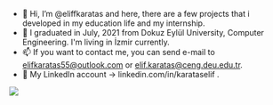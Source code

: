 - 👋 Hi, I’m @eliffkaratas and here, there are a few projects that i developed in my education life and my internship.
- 🌱 I graduated in July, 2021 from Dokuz Eylül University, Computer Engineering. I'm living in İzmir currently.
- 📫 If you want to contact me, you can send e-mail to elifkaratas55@outlook.com or elif.karatas@ceng.deu.edu.tr.
- 💎 My LinkedIn account -> linkedin.com/in/karataselif .

![](https://komarev.com/ghpvc/?username=eliffkaratas)
